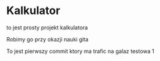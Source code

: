 # Kalkulator 
to jest prosty projekt kalkulatora

Robimy go przy okazji nauki gita

To jest pierwszy commit ktory ma trafic na galaz testowa 1